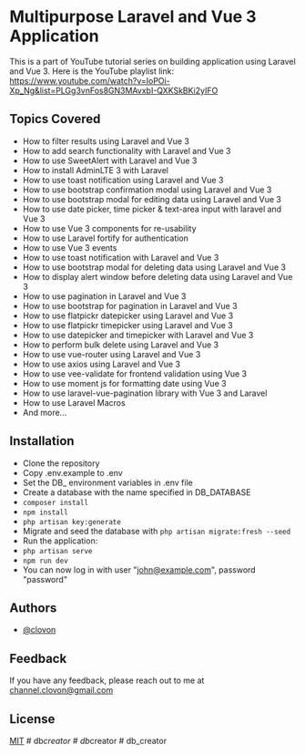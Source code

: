 # Multipurpose Laravel and Vue 3 Application

This is a part of YouTube tutorial series on building application using Laravel and Vue 3.
Here is the YouTube playlist link: https://www.youtube.com/watch?v=IoPOi-Xp_Ng&list=PLGg3vnFos8GN3MAvxbI-QXKSkBKi2yIFO
## Topics Covered

* How to filter results using Laravel and Vue 3
* How to add search functionality with Laravel and Vue 3
* How to use SweetAlert with Laravel and Vue 3
* How to install AdminLTE 3 with Laravel
* How to use toast notification using Laravel and Vue 3
* How to use bootstrap confirmation modal using Laravel and Vue 3
* How to use bootstrap modal for editing data using Laravel and Vue 3
* How to use date picker, time picker & text-area input with laravel and Vue 3
* How to use Vue 3 components for re-usability
* How to use Laravel fortify for authentication
* How to use Vue 3 events
* How to use toast notification with Laravel and Vue 3
* How to use bootstrap modal for deleting data using Laravel and Vue 3
* How to display alert window before deleting data using Laravel and Vue 3
* How to use pagination in Laravel and Vue 3
* How to use bootstrap for pagination in Laravel and Vue 3
* How to use flatpickr datepicker using Laravel and Vue 3
* How to use flatpickr timepicker using Laravel and Vue 3
* How to use datepicker and timepicker with Laravel and Vue 3
* How to perform bulk delete using Laravel and Vue 3
* How to use vue-router using Laravel and Vue 3
* How to use axios using Laravel and Vue 3
* How to use vee-validate for frontend validation using Vue 3
* How to use moment js for formatting date using Vue 3
* How to use laravel-vue-pagination library with Vue 3 and Laravel
* How to use Laravel Macros
* And more...


## Installation

- Clone the repository
- Copy .env.example to .env
- Set the DB_ environment variables in .env file
- Create a database with the name specified in DB_DATABASE
- ```composer install```
- ```npm install```
- ```php artisan key:generate```
- Migrate and seed the database with ```php artisan migrate:fresh --seed```
- Run the application:
- ```php artisan serve```
- ```npm run dev```
- You can now log in with user "john@example.com", password "password"


## Authors

- [@clovon](https://www.github.com/clovon)


## Feedback

If you have any feedback, please reach out to me at channel.clovon@gmail.com


## License

[MIT](https://choosealicense.com/licenses/mit/)
#   d b _ c r e a t o r  
 #   d b _ c r e a t o r  
 #   d b _ c r e a t o r  
 